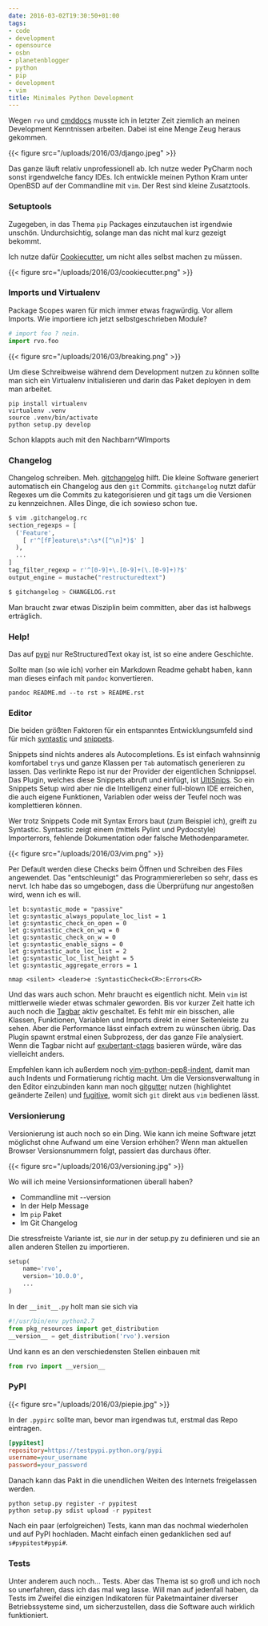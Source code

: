 ```yaml
---
date: 2016-03-02T19:30:50+01:00
tags:
- code
- development
- opensource
- osbn
- planetenblogger
- python
- pip
- development
- vim
title: Minimales Python Development
---
```


Wegen `rvo` und [cmddocs](https://github.com/noqqe/cmddocs) musste ich in
letzter Zeit ziemlich an meinen Development Kenntnissen arbeiten. Dabei ist
eine Menge Zeug heraus gekommen.

{{< figure src="/uploads/2016/03/django.jpeg" >}}

Das ganze läuft relativ unprofessionell ab. Ich nutze weder PyCharm noch
sonst irgendwelche fancy IDEs. Ich entwickle meinen Python Kram unter
OpenBSD auf der Commandline mit `vim`. Der Rest sind kleine Zusatztools.

### Setuptools

Zugegeben, in das Thema `pip` Packages einzutauchen ist irgendwie unschön.
Undurchsichtig, solange man das nicht mal kurz gezeigt bekommt.

Ich nutze dafür [Cookiecutter](https://github.com/audreyr/cookiecutter), um
nicht alles selbst machen zu müssen.

{{< figure src="/uploads/2016/03/cookiecutter.png" >}}

### Imports und Virtualenv

Package Scopes waren für mich immer etwas fragwürdig. Vor allem Imports. Wie
importiere ich jetzt selbstgeschrieben Module?

~~~ python
# import foo ? nein.
import rvo.foo
~~~

{{< figure src="/uploads/2016/03/breaking.png" >}}

Um diese Schreibweise während dem Development nutzen zu können sollte man sich
ein Virtualenv initialisieren und darin das Paket deployen in dem man arbeitet.

    pip install virtualenv
    virtualenv .venv
    source .venv/bin/activate
    python setup.py develop

Schon klappts auch mit den Nachbarn^WImports

### Changelog

Changelog schreiben. Meh. [gitchangelog](https://github.com/vaab/gitchangelog)
hilft. Die kleine Software generiert automatisch ein Changelog aus den `git`
Commits. `gitchangelog` nutzt dafür Regexes um die Commits zu kategorisieren
und git tags um die Versionen zu kennzeichnen. Alles Dinge, die ich sowieso
schon tue.

~~~ python
$ vim .gitchangelog.rc
section_regexps = [
  ('Feature',
    [ r'^[fF]eature\s*:\s*([^\n]*)$' ]
  ),
  ...
]
tag_filter_regexp = r'^[0-9]+\.[0-9]+(\.[0-9]+)?$'
output_engine = mustache("restructuredtext")

$ gitchangelog > CHANGELOG.rst
~~~

Man braucht zwar etwas Disziplin beim committen, aber das ist halbwegs erträglich.

### Help!

Das auf [pypi](http://pypi.python.org) nur ReStructuredText okay ist, ist
so eine andere Geschichte.

Sollte man (so wie ich) vorher ein Markdown Readme gehabt haben, kann man
dieses einfach mit `pandoc` konvertieren.

    pandoc README.md --to rst > README.rst

### Editor

Die beiden größten Faktoren für ein entspanntes Entwicklungsumfeld sind für
mich [syntastic](https://github.com/scrooloose/syntastic) und
[snippets](https://github.com/honza/vim-snippets).

Snippets sind nichts anderes als Autocompletions. Es ist einfach wahnsinnig
komfortabel `try`s und ganze Klassen per `Tab` automatisch generieren zu
lassen. Das verlinkte Repo ist nur der Provider der eigentlichen
Schnippsel. Das Plugin, welches diese Snippets abruft und einfügt, ist
[UltiSnips](https://github.com/SirVer/ultisnips). So ein Snippets Setup
wird aber nie die Intelligenz einer full-blown IDE erreichen, die auch
eigene Funktionen, Variablen oder weiss der Teufel noch was komplettieren
können.

Wer trotz Snippets Code mit Syntax Errors baut (zum
Beispiel ich), greift zu Syntastic. Syntastic zeigt einem (mittels
Pylint und Pydocstyle) Importerrors, fehlende Dokumentation oder falsche
Methodenparameter.


{{< figure src="/uploads/2016/03/vim.png" >}}

Per Default werden diese Checks beim Öffnen und Schreiben des Files
angewendet. Das "entschleunigt" das Programmiererleben so sehr, dass es
nervt. Ich habe das so umgebogen, dass die Überprüfung nur angestoßen wird,
wenn ich es will.

~~~ vim
let b:syntastic_mode = "passive"
let g:syntastic_always_populate_loc_list = 1
let g:syntastic_check_on_open = 0
let g:syntastic_check_on_wq = 0
let g:syntastic_check_on_w = 0
let g:syntastic_enable_signs = 0
let g:syntastic_auto_loc_list = 2
let g:syntastic_loc_list_height = 5
let g:syntastic_aggregate_errors = 1

nmap <silent> <leader>e :SyntasticCheck<CR>:Errors<CR>
~~~

Und das wars auch schon. Mehr braucht es eigentlich nicht. Mein `vim` ist
mittlerweile wieder etwas schmaler geworden. Bis vor kurzer Zeit hatte ich
auch noch die [Tagbar](https://github.com/majutsushi/tagbar) aktiv
geschaltet. Es fehlt mir ein bisschen, alle Klassen, Funktionen, Variablen und
Imports direkt in einer Seitenleiste zu sehen. Aber die Performance lässt
einfach extrem zu wünschen übrig. Das Plugin spawnt erstmal einen
Subprozess, der das ganze File analysiert. Wenn die Tagbar nicht auf
[exubertant-ctags](http://ctags.sourceforge.net) basieren würde, wäre das
vielleicht anders.

Empfehlen kann ich außerdem noch
[vim-python-pep8-indent](https://github.com/hynek/vim-python-pep8-indent),
damit man auch Indents und Formatierung richtig macht. Um die
Versionsverwaltung in den Editor einzubinden kann man noch
[gitgutter](https://github.com/airblade/vim-gitgutter) nutzen (highlightet
geänderte Zeilen) und [fugitive](https://github.com/tpope/vim-fugitive),
womit sich `git` direkt aus `vim` bedienen lässt.

### Versionierung

Versionierung ist auch noch so ein Ding. Wie kann ich meine Software jetzt
möglichst ohne Aufwand um eine Version erhöhen? Wenn man aktuellen Browser
Versionsnummern folgt, passiert das durchaus öfter.

{{< figure src="/uploads/2016/03/versioning.jpg" >}}

Wo will ich meine Versionsinformationen überall haben?

* Commandline mit --version
* In der Help Message
* Im `pip` Paket
* Im Git Changelog

Die stressfreiste Variante ist, sie _nur_ in der setup.py zu definieren und
sie an allen anderen Stellen zu importieren.

~~~ python
setup(
    name='rvo',
    version='10.0.0',
    ...
)
~~~

In der `__init__.py` holt man sie sich via

~~~ python
#!/usr/bin/env python2.7
from pkg_resources import get_distribution
__version__ = get_distribution('rvo').version
~~~

Und kann es an den verschiedensten Stellen einbauen mit

~~~ python
from rvo import __version__
~~~

### PyPI

{{< figure src="/uploads/2016/03/piepie.jpg" >}}

In der `.pypirc` sollte man, bevor man irgendwas tut, erstmal das Repo eintragen.

``` ini
[pypitest]
repository=https://testpypi.python.org/pypi
username=your_username
password=your_password
```

Danach kann das Pakt in die unendlichen Weiten des Internets freigelassen
werden.

    python setup.py register -r pypitest
    python setup.py sdist upload -r pypitest

Nach ein paar (erfolgreichen) Tests, kann man das nochmal wiederholen und
auf PyPI hochladen. Macht einfach einen gedanklichen sed auf
`s#pypitest#pypi#`.


### Tests

Unter anderem auch noch... Tests. Aber das Thema ist so groß und ich noch
so unerfahren, dass ich das mal weg lasse. Will man auf jedenfall haben, da
Tests im Zweifel die einzigen Indikatoren für Paketmaintainer diverser
Betriebssysteme sind, um sicherzustellen, dass die Software auch wirklich
funktioniert.

